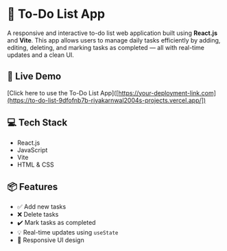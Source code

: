# 📝 To-Do List App

A responsive and interactive to-do list web application built using **React.js** and **Vite**. This app allows users to manage daily tasks efficiently by adding, editing, deleting, and marking tasks as completed — all with real-time updates and a clean UI.

## 🚀 Live Demo
[Click here to use the To-Do List App]([https://your-deployment-link.com](https://to-do-list-9dfofnb7b-riyakarnwal2004s-projects.vercel.app/])

## 💻 Tech Stack
- React.js
- JavaScript
- Vite
- HTML & CSS

## 📦 Features
- ✅ Add new tasks
- ❌ Delete tasks
- ✔️ Mark tasks as completed
- 💡 Real-time updates using `useState`
- 📱 Responsive UI design
